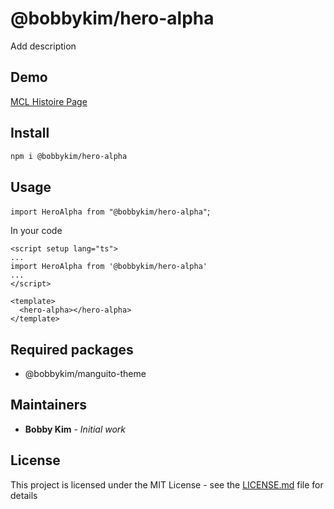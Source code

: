# @bobbykim/hero-alpha

Add description

## Demo

[MCL Histoire Page](https://manguito-component-library.vercel.app/story/src-stories-sections-hero-hero-story-vue?variantId=src-stories-sections-hero-hero-story-vue-0)

## Install

```sh
npm i @bobbykim/hero-alpha
```

## Usage

`import HeroAlpha from "@bobbykim/hero-alpha"`;

In your code

```vue
<script setup lang="ts">
...
import HeroAlpha from '@bobbykim/hero-alpha'
...
</script>

<template>
  <hero-alpha></hero-alpha>
</template>
```

## Required packages

- @bobbykim/manguito-theme

## Maintainers

- **Bobby Kim** - _Initial work_

## License

This project is licensed under the MIT License - see the [LICENSE.md](./LICENSE.md) file for details
